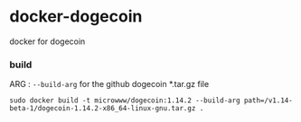 # docker-dogecoin
docker for dogecoin

### build
ARG : `--build-arg` for the github dogecoin *.tar.gz file

```
sudo docker build -t microwww/dogecoin:1.14.2 --build-arg path=/v1.14-beta-1/dogecoin-1.14.2-x86_64-linux-gnu.tar.gz .
```
